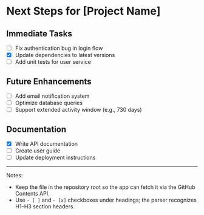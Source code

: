 # Next Steps for [Project Name]

## Immediate Tasks
- [ ] Fix authentication bug in login flow
- [x] Update dependencies to latest versions
- [ ] Add unit tests for user service

## Future Enhancements
- [ ] Add email notification system
- [ ] Optimize database queries
- [ ] Support extended activity window (e.g., 730 days)

## Documentation
- [x] Write API documentation
- [ ] Create user guide
- [ ] Update deployment instructions

---

Notes:
- Keep the file in the repository root so the app can fetch it via the GitHub Contents API.
- Use `- [ ]` and `- [x]` checkboxes under headings; the parser recognizes H1–H3 section headers.
